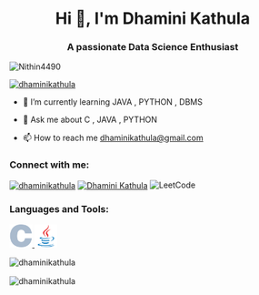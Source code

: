 <h1 align="center">Hi 👋, I'm Dhamini Kathula</h1>
<h3 align="center">A passionate  Data Science Enthusiast</h3>

<p align="left"> <img src="https://komarev.com/ghpvc/?username=Nithin4490&label=Profile%20views&color=0e75b6&style=flat" alt="Nithin4490" /> </p>

<p align="left"> <a href="https://github.com/ryo-ma/github-profile-trophy"><img src="https://github-profile-trophy.vercel.app/?username=dhaminikathula" alt="dhaminikathula" /></a> </p>

- 🌱 I’m currently learning JAVA , PYTHON , DBMS

- 💬 Ask me about C , JAVA , PYTHON

- 📫 How to reach me dhaminikathula@gmail.com


<h3 align="left">Connect with me:</h3>
<p align="left">
<a <img align="center" src="https://raw.githubusercontent.com/rahuldkjain/github-profile-readme-generator/master/src/images/icons/Social/linked-in-alt.svg" alt="Nithin Patnaik" height="30" width="40" /></a>
<a href="https://www.codechef.com/users/dhaminikathula" target="blank"><img align="center" src="https://cdn.jsdelivr.net/npm/simple-icons@3.1.0/icons/codechef.svg" alt="dhaminikathula" height="30" width="40" /></a>
<a href="https://www.hackerrank.com/profile/dhaminikathula" target="blank"><img align="center" src="https://raw.githubusercontent.com/rahuldkjain/github-profile-readme-generator/master/src/images/icons/Social/hackerrank.svg" alt="Dhamini Kathula" height="30" width="40" /></a>
<img src="https://raw.githubusercontent.com/simple-icons/simple-icons/develop/icons/leetcode.svg" alt="LeetCode" width="40" height="40"/>
</p>

<h3 align="left">Languages and Tools:</h3>
<p align="left"> <a href="https://www.cprogramming.com/" target="_blank" rel="noreferrer"> <img src="https://raw.githubusercontent.com/devicons/devicon/master/icons/c/c-original.svg" alt="c" width="40" height="40"/> </a> <a href="https://www.java.com" target="_blank" rel="noreferrer"> <img src="https://raw.githubusercontent.com/devicons/devicon/master/icons/java/java-original.svg" alt="java" width="40" height="40"/> </a>  </p>
<p><img align="center" src="https://github-readme-stats.vercel.app/api/top-langs?username=dhaminikathula&show_icons=true&locale=en&layout=compact" alt="dhaminikathula" /></p>
<p><img align="center" src="https://github-readme-streak-stats.herokuapp.com/?user=Nithin4490" alt="dhaminikathula" /></p>
